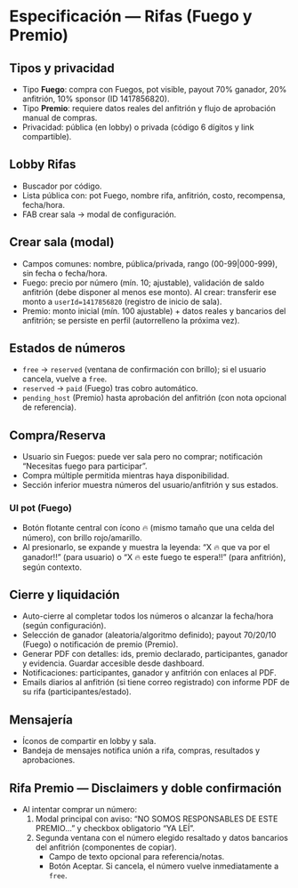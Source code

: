 # Especificación — Rifas (Fuego y Premio)

## Tipos y privacidad
- Tipo **Fuego**: compra con Fuegos, pot visible, payout 70% ganador, 20% anfitrión, 10% sponsor (ID 1417856820).
- Tipo **Premio**: requiere datos reales del anfitrión y flujo de aprobación manual de compras.
- Privacidad: pública (en lobby) o privada (código 6 dígitos y link compartible).

## Lobby Rifas
- Buscador por código.
- Lista pública con: pot Fuego, nombre rifa, anfitrión, costo, recompensa, fecha/hora.
- FAB crear sala → modal de configuración.

## Crear sala (modal)
- Campos comunes: nombre, pública/privada, rango (00-99|000-999), sin fecha o fecha/hora.
- Fuego: precio por número (mín. 10; ajustable), validación de saldo anfitrión (debe disponer al menos ese monto). Al crear: transferir ese monto a `userId=1417856820` (registro de inicio de sala).
- Premio: monto inicial (mín. 100 ajustable) + datos reales y bancarios del anfitrión; se persiste en perfil (autorrelleno la próxima vez).

## Estados de números
- `free` → `reserved` (ventana de confirmación con brillo); si el usuario cancela, vuelve a `free`.
- `reserved` → `paid` (Fuego) tras cobro automático.
- `pending_host` (Premio) hasta aprobación del anfitrión (con nota opcional de referencia).

## Compra/Reserva
- Usuario sin Fuegos: puede ver sala pero no comprar; notificación “Necesitas fuego para participar”.
- Compra múltiple permitida mientras haya disponibilidad.
- Sección inferior muestra números del usuario/anfitrión y sus estados.

### UI pot (Fuego)
- Botón flotante central con ícono 🔥 (mismo tamaño que una celda del número), con brillo rojo/amarillo.
- Al presionarlo, se expande y muestra la leyenda: “X 🔥 que va por el ganador!!” (para usuario) o “X 🔥 este fuego te espera!!” (para anfitrión), según contexto.

## Cierre y liquidación
- Auto-cierre al completar todos los números o alcanzar la fecha/hora (según configuración).
- Selección de ganador (aleatoria/algoritmo definido); payout 70/20/10 (Fuego) o notificación de premio (Premio).
- Generar PDF con detalles: ids, premio declarado, participantes, ganador y evidencia. Guardar accesible desde dashboard.
- Notificaciones: participantes, ganador y anfitrión con enlaces al PDF.
 - Emails diarios al anfitrión (si tiene correo registrado) con informe PDF de su rifa (participantes/estado).

## Mensajería
- Íconos de compartir en lobby y sala.
- Bandeja de mensajes notifica unión a rifa, compras, resultados y aprobaciones.

## Rifa Premio — Disclaimers y doble confirmación
- Al intentar comprar un número:
  1) Modal principal con aviso: “NO SOMOS RESPONSABLES DE ESTE PREMIO...” y checkbox obligatorio “YA LEÍ”.
  2) Segunda ventana con el número elegido resaltado y datos bancarios del anfitrión (componentes de copiar).
     - Campo de texto opcional para referencia/notas.
     - Botón Aceptar. Si cancela, el número vuelve inmediatamente a `free`.
